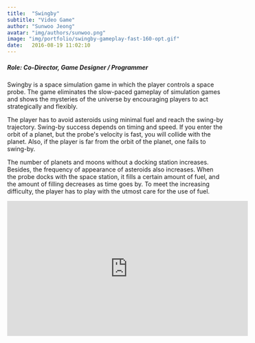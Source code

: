 ```yaml
---
title:  "Swingby"
subtitle: "Video Game"
author: "Sunwoo Jeong"
avatar: "img/authors/sunwoo.png"
image: "img/portfolio/swingby-gameplay-fast-160-opt.gif"
date:   2016-08-19 11:02:10
---
```


##### Role: Co-Director, Game Designer / Programmer

Swingby is a space simulation game in which the player controls a space probe. The game eliminates the slow-paced gameplay of simulation games and shows the mysteries of the universe by encouraging players to act strategically and flexibly.

The player has to avoid asteroids using minimal fuel and reach the swing-by trajectory. Swing-by success depends on timing and speed. If you enter the orbit of a planet, but the probe's velocity is fast, you will collide with the planet. Also, if the player is far from the orbit of the planet, one fails to swing-by.

The number of planets and moons without a docking station increases. Besides, the frequency of appearance of asteroids also increases. When the probe docks with the space station, it fills a certain amount of fuel, and the amount of filling decreases as time goes by. To meet the increasing difficulty, the player has to play with the utmost care for the use of fuel.

<iframe width="560" height="315" src="https://www.youtube.com/embed/axUCr8059Tc" frameborder="0" allow="accelerometer; autoplay; encrypted-media; gyroscope; picture-in-picture" allowfullscreen></iframe>

